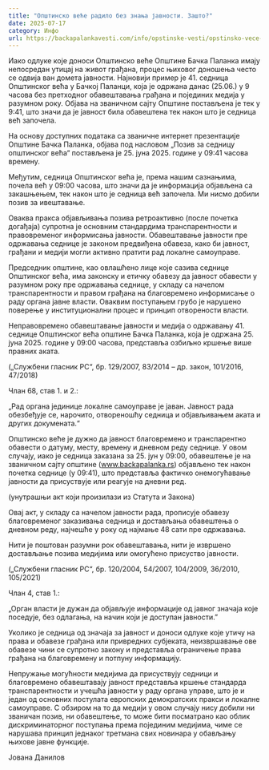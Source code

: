 ```yaml
---
title: "Општинско веће радило без знања јавности. Зашто?"
date: 2025-07-17
category: Инфо
url: https://backapalankavesti.com/info/opstinske-vesti/opstinsko-vece-radilo-bez-znanja-javnosti-zasto/
---
```


Иако одлуке које доноси Општинско веће Општине Бачка Паланка имају непосредан утицај на живот грађана, процес њиховог доношења често се одвија ван домета јавности. Најновији пример је 41. седница Општинског већа у Бачкој Паланци, која је одржана данас (25.06.) у 9 часова без претходног обавештавања грађана и појединих медија у разумном року. Објава на званичном сајту Општине постављена је тек у 9:41, што значи да је јавност била обавештена тек након што је седница већ започела.

На основу доступних података са званичне интернет презентације Општине Бачка Паланка, објава под насловом „Позив за седницу општинског већа“ постављена је 25. јуна 2025. године у 09:41 часова времену.

Међутим, седница Општинског већа је, према нашим сазнањима, почела већ у 09:00 часова, што значи да је информација објављена са закашњењем, тек након што је седница већ започела. Ми нисмо добили позив за ивештавање.

Оваква пракса објављивања позива ретроактивно (после почетка догађаја) супротна је основним стандардима транспарентности и правовременог информисања јавности. Обавештавање јавности пре одржавања седнице је законом предвиђена обавеза, како би јавност, грађани и медији могли активно пратити рад локалне самоуправе.

Председник општине, као овлашћено лице које сазива седнице Општинског већа, има законску и етичку обавезу да јавност обавести у разумном року пре одржавања седнице, у складу са начелом транспарентности и правом грађана на благовремено информисање о раду органа јавне власти. Оваквим поступањем грубо је нарушено поверење у институционални процес и принцип отворености власти.

Неправовремено обавештавање јавности и медија о одржавању 41. седнице Општинског већа општине Бачка Паланка, која је одржана 25. јуна 2025. године у 09:00 часова, представља озбиљно кршење више правних аката.

(„Службени гласник РС“, бр. 129/2007, 83/2014 – др. закон, 101/2016, 47/2018)

Члан 68, став 1. и 2.:

„Рад органа јединице локалне самоуправе је јаван. Јавност рада обезбеђује се, нарочито, отвореношћу седница и објављивањем аката и других докумената.“

Општинско веће је дужно да јавност благовремено и транспарентно обавести о датуму, месту, времену и дневном реду седнице. У овом случају, иако је седница заказана за 25. јун у 09:00, обавештење је на званичном сајту општине (www.backapalanka.rs) објављено тек након почетка седнице (у 09:41), што представља фактичко онемогућавање јавности да присуствује или реагује на дневни ред.

(унутрашњи акт који произилази из Статута и Закона)

Овај акт, у складу са начелом јавности рада, прописује обавезу благовременог заказивања седница и достављања обавештења о дневном реду, најчешће у року од најмање 48 сати пре одржавања.

Нити је поштован разумни рок обавештавања, нити је извршено достављање позива медијима или омогућено присуство јавности.

(„Службени гласник РС“, бр. 120/2004, 54/2007, 104/2009, 36/2010, 105/2021)

Члан 4, став 1.:

„Орган власти је дужан да објављује информације од јавног значаја које поседује, без одлагања, на начин који је доступан јавности.”

Уколико је седница од значаја за јавност и доноси одлуке које утичу на права и обавезе грађана или привредних субјеката, неизвршавање ове обавезе чини се супротно закону и представља ограничење права грађана на благовремену и потпуну информацију.

Непружање могућности медијима да присуствују седници и благовремено обавештавају јавност представља кршење стандарда транспарентности и учешћа јавности у раду органа управе, што је и један од основних постулата европских демократских пракси и локалне самоуправе. С обзиром на то да медији у овом случају нису добили ни званичан позив, ни обавештење, то може бити посматрано као облик дискриминаторног поступања према појединим медијима, чиме се нарушава принцип једнаког третмана свих новинара у обављању њихове јавне функције.

Јована Данилов
